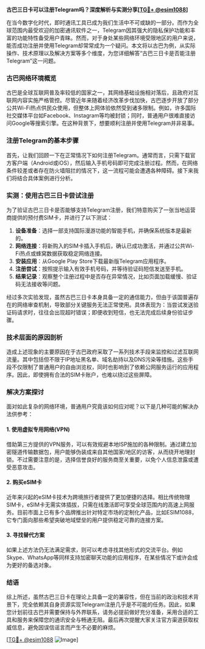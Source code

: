 **古巴三日卡可以注册Telegram吗？深度解析与实测分享[[TG💪+ @esim1088](https://t.me/s/esim1088)]**

在当今数字化时代，即时通讯工具已成为我们生活中不可或缺的一部分。而作为全球范围内最受欢迎的加密通讯软件之一，Telegram因其强大的隐私保护功能和丰富的功能特性备受用户青睐。然而，对于身处某些网络环境受限地区的用户来说，能否成功注册并使用Telegram却常常成为一个疑问。本文将以古巴为例，从实际操作、技术原理以及解决方案等多个维度，为您详细解答“古巴三日卡是否能注册Telegram”这一问题。

### 古巴网络环境概览

古巴是全球互联网普及率较低的国家之一，其网络基础设施相对落后，且政府对互联网内容实施严格管控。尽管近年来随着经济改革步伐加快，古巴逐步开放了部分公共Wi-Fi热点供民众使用，但整体上网体验依然受到诸多限制。例如，许多国际社交媒体平台如Facebook、Instagram等均被封锁；同时，普通用户很难直接访问Google等搜索引擎。在这种背景下，想要顺利注册并使用Telegram并非易事。

### 注册Telegram的基本步骤

首先，让我们回顾一下在正常情况下如何注册Telegram。通常而言，只需下载官方客户端（Android或iOS），然后输入手机号码即可完成注册过程。然而，在网络条件较差或者存在防火墙阻拦的情况下，这一流程可能会遭遇各种障碍。接下来我们将结合具体案例进行分析。

### 实测：使用古巴三日卡尝试注册

为了验证古巴三日卡是否能够支持Telegram注册，我们特意购买了一张当地运营商提供的预付费SIM卡，并进行了以下测试：

1. **设备准备**：选择一部支持国际漫游功能的智能手机，并确保系统版本是最新的。
2. **网络连接**：将新购入的SIM卡插入手机后，确认已成功激活，并通过公共Wi-Fi热点或蜂窝数据获取稳定网络连接。
3. **安装应用**：从Google Play Store下载最新版Telegram应用程序。
4. **注册尝试**：按照提示输入有效手机号码，并等待验证码短信发送至手机。
5. **结果记录**：观察整个注册过程中是否存在异常情况，比如页面加载缓慢、验证码无法接收等问题。

经过多次实验发现，虽然古巴三日卡本身具备一定的通信能力，但由于该国普遍存在的网络审查机制，导致部分关键服务无法正常使用。具体表现为：当尝试发送验证码请求时，往往会出现超时错误；即便收到短信，也无法完成后续身份验证步骤。

### 技术层面的原因剖析

造成上述现象的主要原因在于古巴政府采取了一系列技术手段来监控和过滤互联网流量。其中包括但不限于IP地址黑名单、域名劫持以及DNS污染等措施。这些手段不仅限制了普通用户的自由浏览权，同时也影响到了依赖公网服务运行的应用程序。因此，即使拥有合法的SIM卡账户，也难以绕过这些屏障。

### 解决方案探讨

面对如此复杂的网络环境，普通用户究竟该如何应对呢？以下是几种可能的解决办法供参考：

#### 1. 使用虚拟专用网络(VPN)
借助第三方提供的VPN服务，可以有效规避本地ISP施加的各种限制。通过建立加密隧道传输数据包，用户能够伪装成来自其他国家/地区的访客，从而绕开地理封锁。不过需要注意的是，选择信誉良好的服务商至关重要，以免个人信息泄露或遭受恶意攻击。

#### 2. 购买eSIM卡
近年来兴起的eSIM卡技术为跨境旅行者提供了更加便捷的选择。相比传统物理SIM卡，eSIM卡无需实体插拔，只需在线激活即可享受全球范围内的高速上网服务。目前市面上已有多个品牌推出针对特定市场的定制化产品，比如ESIM1088，它专门面向那些希望突破地域壁垒的用户提供稳定可靠的连接方案。

#### 3. 寻找替代方案
如果上述方法仍无法满足需求，则可以考虑寻找其他形式的交流平台。例如Skype、WhatsApp等同样支持加密聊天功能的应用程序，在某些情况下或许会成为更好的备选对象。

### 结语

综上所述，虽然古巴三日卡在理论上具备一定的兼容性，但在当前的政治和技术背景下，完全依赖其自身资源实现Telegram注册几乎是不可能的任务。因此，如果您计划前往古巴并需要保持与外界联系，请务必提前做好充分准备，采用合适的工具和服务来保障您的通讯安全与畅通无阻。最后再次提醒大家关注官方渠道获取权威信息，避免因误信谣言而产生不必要的麻烦。

[[TG💪+ @esim1088](https://t.me/s/esim1088) ![Image](https://i.postimg.cc/4NQfJmqS/Snipaste-2025-05-13-00-14-12.png)]